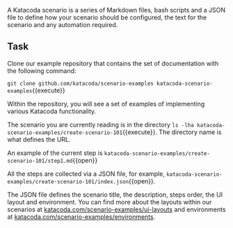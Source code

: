 A Katacoda scenario is a series of Markdown files, bash scripts and a JSON file to define how your scenario should be configured, the text for the scenario and any automation required.

## Task

Clone our example repository that contains the set of documentation with the following command:

`git clone github.com/katacoda/scenario-examples katacoda-scenario-examples`{{execute}}

Within the repository, you will see a set of examples of implementing various Katacoda functionality.

The scenario you are currently reading is in the directory `ls -lha katacoda-scenario-examples/create-scenario-101`{{execute}}. The directory name is what defines the URL.

An example of the current step is `katacoda-scenario-examples/create-scenario-101/step1.md`{{open}}

All the steps are collected via a JSON file, for example, `katacoda-scenario-examples/create-scenario-101/index.json`{{open}}.

The JSON file defines the scenario title, the description, steps order, the UI layout and environment. You can find more about the layouts within our scenarios at [katacoda.com/scenario-examples/ui-layouts](https://katacoda.com/scenario-examples/ui-layouts) and environments at [katacoda.com/scenario-examples/environments](https://katacoda.com/scenario-examples/environments).